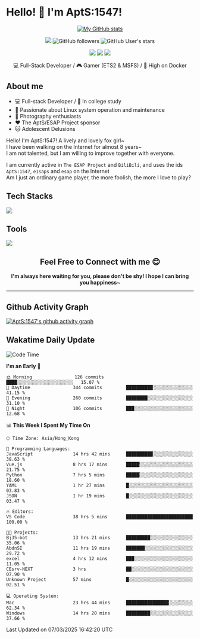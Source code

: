 # Hello! 👋 I'm AptS:1547! 

<div align="center">

 [![My GitHub stats](https://github-readme-stats.vercel.app/api?username=AptS-1547&show_icons=true&theme=transparent)](https://github.com/AptS-1547)

 ![](https://komarev.com/ghpvc/?username=AptS-1547&color=blue&style=flat-square)
 ![GitHub followers](https://img.shields.io/github/followers/AptS-1547?style=flat-square)
 ![GitHub User's stars](https://img.shields.io/github/stars/AptS-1547?style=flat-square)
 
 [![](https://img.shields.io/badge/website-4493f8?style=for-the-badge&logo=About.me&logoColor=white)](https://esaps.net/)
 [![](https://img.shields.io/badge/RSS-4493f8?style=for-the-badge&logo=rss&logoColor=white)](https://esaps.net/feed/)
 [![](https://img.shields.io/badge/Email-4493f8?style=for-the-badge&logo=gmail&logoColor=white)](mailto:apts-1547@esaps.net)

 💻 Full-Stack Developer / 🎮 Gamer (ETS2 & MSFS) / 🐋 High on Docker

</div>

## About me

- 💻 Full-stack Developer / 🏫 In college study
- 📶 Passionate about Linux system operation and maintenance
- 📸 Photography enthusiasts
- ❤ The AptS/ESAP Project sponsor
- 🐱 Adolescent Delusions

Hello! I'm AptS:1547! A lively and lovely fox girl~  
I have been walking on the Internet for almost 8 years~  
I am not talented, but I am willing to improve together with everyone.  

I am currently active in `The ESAP Project` and `BiliBili`, and uses the ids `AptS:1547`, `e1saps` and `esap` on the Internet  
Am I just an ordinary game player, the more foolish, the more I love to play?  

## Tech Stacks
<a href="https://skillicons.dev">
  <img src="https://skillicons.dev/icons?i=py,arduino,php,html,css,javascript,typescript,bash,java,kotlin,vue,go,nodejs,cpp,rust,tailwind" />
</a>
   
## Tools

<a href="https://skillicons.dev">
  <img src="https://skillicons.dev/icons?i=ae,pr,ps,au,blender,visualstudio,vscode,androidstudio,idea,anaconda,gradle,maven,npm,vite,yarn,cloudflare,docker,git,github,githubactions,jenkins,nginx,workers,wordpress,sentry,grafana,prometheus,postgres,mysql,mongodb,redis" />
</a>

## <div align="center"> Feel Free to Connect with me 😊 </div>

**<div align="center">I'm always here waiting for you, please don't be shy! I hope I can bring you happiness~</div>**

----------------------

## Github Activity Graph

[![AptS:1547's github activity graph](https://github-readme-activity-graph.vercel.app/graph?username=AptS-1547&theme=react-dark)](https://github.com/AptS-1547)

## Wakatime Daily Update

<!--START_SECTION:waka-->
![Code Time](http://img.shields.io/badge/Code%20Time-308%20hrs%2053%20mins-blue)

**I'm an Early 🐤** 

```text
🌞 Morning                126 commits         ████░░░░░░░░░░░░░░░░░░░░░   15.07 % 
🌆 Daytime                344 commits         ██████████░░░░░░░░░░░░░░░   41.15 % 
🌃 Evening                260 commits         ████████░░░░░░░░░░░░░░░░░   31.10 % 
🌙 Night                  106 commits         ███░░░░░░░░░░░░░░░░░░░░░░   12.68 % 
```


📊 **This Week I Spent My Time On** 

```text
🕑︎ Time Zone: Asia/Hong_Kong

💬 Programming Languages: 
JavaScript               14 hrs 42 mins      ██████████░░░░░░░░░░░░░░░   38.63 % 
Vue.js                   8 hrs 17 mins       █████░░░░░░░░░░░░░░░░░░░░   21.75 % 
Python                   7 hrs 5 mins        █████░░░░░░░░░░░░░░░░░░░░   18.60 % 
YAML                     1 hr 27 mins        █░░░░░░░░░░░░░░░░░░░░░░░░   03.83 % 
JSON                     1 hr 19 mins        █░░░░░░░░░░░░░░░░░░░░░░░░   03.47 % 

🔥 Editors: 
VS Code                  38 hrs 5 mins       █████████████████████████   100.00 % 

🐱‍💻 Projects: 
Bj35-bot                 13 hrs 21 mins      █████████░░░░░░░░░░░░░░░░   35.06 % 
AbdnSI                   11 hrs 19 mins      ███████░░░░░░░░░░░░░░░░░░   29.72 % 
excel                    4 hrs 12 mins       ███░░░░░░░░░░░░░░░░░░░░░░   11.05 % 
CEsrv-NEXT               3 hrs               ██░░░░░░░░░░░░░░░░░░░░░░░   07.90 % 
Unknown Project          57 mins             █░░░░░░░░░░░░░░░░░░░░░░░░   02.51 % 

💻 Operating System: 
Mac                      23 hrs 44 mins      ████████████████░░░░░░░░░   62.34 % 
Windows                  14 hrs 20 mins      █████████░░░░░░░░░░░░░░░░   37.66 % 
```


 Last Updated on 07/03/2025 16:42:20 UTC
<!--END_SECTION:waka-->
